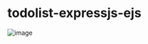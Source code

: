 # todolist-expressjs-ejs
![image](https://github.com/rkapril/todolist-expressjs-ejs/assets/61505106/3e1319f3-4cb6-4a29-8ada-4de2258ddec4)
